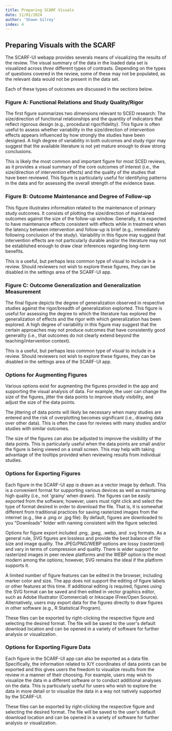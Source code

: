 ```yaml
---
title: Preparing SCARF Visuals
date: 11/01/2024
author: 'Shawn Gilroy'
index: 4
---
```


## Preparing Visuals with the SCARF

The SCARF-UI webapp provides severals means of visualizing the results of the review. The visual summary of the data in the loaded data set is visualized across _three_ different types of contrasts. Depending on the types of questions covered in the review, some of these may not be populated, as the relevant data would not be present in the data set.

Each of these types of outcomes are discussed in the sections below.

### Figure A: Functional Relations and Study Quality/Rigor

The first figure summarizes two dimensions relevant to SCED research: The size/direction of functional relationships and the quantity of indicators that reflect rigorous design (e.g., procedural rigor/fidelity). This figure is often useful to assess whether variability in the size/direction of intervention effects appears influenced by how strongly the studies have been designed. A high degree of variability in both outcomes and study rigor may suggest that the available literature is not yet mature enough to draw strong conclusions.

This is likely the most common and important figure for most SCED reviews, as it provides a visual summary of the core outcomes of interest (i.e., the size/direction of intervention effects) and the quality of the studies that have been reviewed. This figure is particularly useful for identifying patterns in the data and for assessing the overall strength of the evidence base.

### Figure B: Outcome Maintenance and Degree of Follow-up

This figure illustrates information related to the maintenance of primary study outcomes. It consists of plotting the size/direction of maintained outcomes against the size of the follow-up window. Generally, it is expected to have maintenance effects consistent with effects while in treatment when the latency between intervention and follow-up is brief (e.g., immediately following conclusion of the study). Variability in this figure may suggest that intervention effects are not particularly durable and/or the literature may not be established enough to draw clear inferences regarding long-term benefits.

This is a useful, but perhaps less common type of visual to include in a review. Should reviewers not wish to explore these figures, they can be disabled in the settings area of the SCARF-UI app.

### Figure C: Outcome Generalization and Generalization Measurement

The final figure depicts the degree of generalization observed in respective studies against the rigor/breadth of generalization explorted. This figure is useful for assessing the degree to which the literature has explored the generalization of effects and the rigor with which generalization has been explored. A high degree of variability in this figure may suggest that the certain approaches may not produce outcomes that have consistently good generality (i.e., that outcomes do not clearly extend beyond the teaching/intervention context).

This is a useful, but perhaps less common type of visual to include in a review. Should reviewers not wish to explore these figures, they can be disabled in the settings area of the SCARF-UI app.

### Options for Augmenting Figures

Various options exist for augmenting the figures provided in the app and supporting the visual analysis of data. For example, the user can change the size of the figures, jitter the data points to improve study visibility, and adjust the size of the data points.

The jittering of data points will likely be necessary when many studies are entered and the risk of overplotting becomes significant (i.e., drawing data over other data). This is often the case for reviews with many studies and/or studies with similar outcomes.

The size of the figures can also be adjusted to improve the visibility of the data points. This is particularly useful when the data points are small and/or the figure is being viewed on a small screen. This may help with taking advantage of the tooltips provided when reviewing results from individual studies.

### Options for Exporting Figures

Each figure in the SCARF-UI app is drawn as a vector image by default. This is a convenient format for supporting various devices as well as maintaining high quality (i.e., not 'grainy' when drawn). The figures can be easily exported from the software; however, users must right click and select the type of format desired in order to download the file. That is, it is somewhat different from traditional practices for saving rasterized images from the internet (e.g., like a .png or .jpg file). By default, figures are downloaded to you "Downloads" folder with naming consistent with the figure selected.

Options for figure export included .png, .jpeg, .webp, and .svg formats. As a general rule, SVG figures are lossless and provide the best balance of file size and image quality. The JPEG/PNG/WEBP options are lossy (rasterized) and vary in terms of compression and quality. There is wider support for rasterized images in peer review platforms and the WEBP option is the most modern among the options; however, SVG remains the ideal if the platform supports it.

A limited number of figure features can be edited in the browser, including marker color and size. The app does not support the editing of figure labels or other features at this time. If additional editing is required, figures using the SVG format can be saved and then edited in vector graphics editor, such as Adobe Illustrator (Commercial) or Inkscape (Free/Open Source). Alternatively, users may export data for the figures directly to draw figures in other software (e.g., R Statistical Program).

These files can be exported by right-clicking the respective figure and selecting the desired format. The file will be saved to the user's default download location and can be opened in a variety of software for further analysis or visualization.

### Options for Exporting Figure Data

Each figure in the SCARF-UI app can also be exported as a data file. Specifically, the information related to X/Y coordinates of data points can be exported and this gives users the freedom to visualize results from the review in a manner of their choosing. For example, users may wish to visualize the data in a different software or to conduct additional analyses on the data. This is particularly useful for users who wish to explore the data in more detail or to visualize the data in a way not natively supported by the SCARF-UI.

These files can be exported by right-clicking the respective figure and selecting the desired format. The file will be saved to the user's default download location and can be opened in a variety of software for further analysis or visualization.

